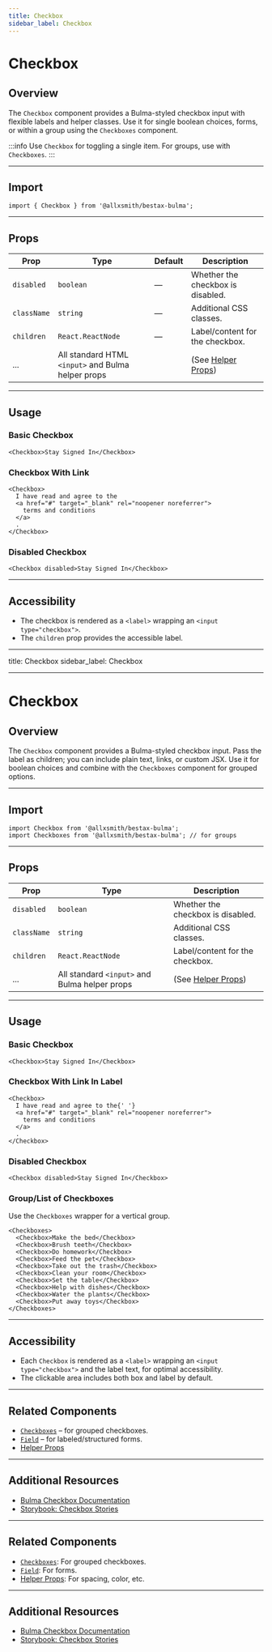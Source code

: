 ```yaml
---
title: Checkbox
sidebar_label: Checkbox
---
```


# Checkbox

## Overview

The `Checkbox` component provides a Bulma-styled checkbox input with flexible labels and helper classes. Use it for single boolean choices, forms, or within a group using the `Checkboxes` component.

:::info
Use `Checkbox` for toggling a single item. For groups, use with `Checkboxes`.
:::

---

## Import

```tsx
import { Checkbox } from '@allxsmith/bestax-bulma';
```

---

## Props

| Prop        | Type                                               | Default | Description                                      |
| ----------- | -------------------------------------------------- | ------- | ------------------------------------------------ |
| `disabled`  | `boolean`                                          | —       | Whether the checkbox is disabled.                |
| `className` | `string`                                           | —       | Additional CSS classes.                          |
| `children`  | `React.ReactNode`                                  | —       | Label/content for the checkbox.                  |
| ...         | All standard HTML `<input>` and Bulma helper props |         | (See [Helper Props](../helpers/usebulmaclasses)) |

---

## Usage

### Basic Checkbox

```tsx
<Checkbox>Stay Signed In</Checkbox>
```

### Checkbox With Link

```tsx
<Checkbox>
  I have read and agree to the
  <a href="#" target="_blank" rel="noopener noreferrer">
    terms and conditions
  </a>
  .
</Checkbox>
```

### Disabled Checkbox

```tsx
<Checkbox disabled>Stay Signed In</Checkbox>
```

---

## Accessibility

- The checkbox is rendered as a `<label>` wrapping an `<input type="checkbox">`.
- The `children` prop provides the accessible label.

---

title: Checkbox
sidebar_label: Checkbox

---

# Checkbox

## Overview

The `Checkbox` component provides a Bulma-styled checkbox input. Pass the label as children; you can include plain text, links, or custom JSX. Use it for boolean choices and combine with the `Checkboxes` component for grouped options.

---

## Import

```tsx
import Checkbox from '@allxsmith/bestax-bulma';
import Checkboxes from '@allxsmith/bestax-bulma'; // for groups
```

---

## Props

| Prop        | Type                                          | Description                                      |
| ----------- | --------------------------------------------- | ------------------------------------------------ |
| `disabled`  | `boolean`                                     | Whether the checkbox is disabled.                |
| `className` | `string`                                      | Additional CSS classes.                          |
| `children`  | `React.ReactNode`                             | Label/content for the checkbox.                  |
| ...         | All standard `<input>` and Bulma helper props | (See [Helper Props](../helpers/usebulmaclasses)) |

---

## Usage

### Basic Checkbox

```tsx
<Checkbox>Stay Signed In</Checkbox>
```

### Checkbox With Link In Label

```tsx
<Checkbox>
  I have read and agree to the{' '}
  <a href="#" target="_blank" rel="noopener noreferrer">
    terms and conditions
  </a>
  .
</Checkbox>
```

### Disabled Checkbox

```tsx
<Checkbox disabled>Stay Signed In</Checkbox>
```

### Group/List of Checkboxes

Use the `Checkboxes` wrapper for a vertical group.

```tsx
<Checkboxes>
  <Checkbox>Make the bed</Checkbox>
  <Checkbox>Brush teeth</Checkbox>
  <Checkbox>Do homework</Checkbox>
  <Checkbox>Feed the pet</Checkbox>
  <Checkbox>Take out the trash</Checkbox>
  <Checkbox>Clean your room</Checkbox>
  <Checkbox>Set the table</Checkbox>
  <Checkbox>Help with dishes</Checkbox>
  <Checkbox>Water the plants</Checkbox>
  <Checkbox>Put away toys</Checkbox>
</Checkboxes>
```

---

## Accessibility

- Each `Checkbox` is rendered as a `<label>` wrapping an `<input type="checkbox">` and the label text, for optimal accessibility.
- The clickable area includes both box and label by default.

---

## Related Components

- [`Checkboxes`](./checkboxes.md) – for grouped checkboxes.
- [`Field`](./field.md) – for labeled/structured forms.
- [Helper Props](../helpers/usebulmaclasses.md)

---

## Additional Resources

- [Bulma Checkbox Documentation](https://bulma.io/documentation/form/checkbox/)
- [Storybook: Checkbox Stories](https://bestax.cc/storybook/?path=/story/form-checkbox--default)

---

## Related Components

- [`Checkboxes`](./checkboxes.md): For grouped checkboxes.
- [`Field`](./field.md): For forms.
- [Helper Props](../helpers/usebulmaclasses.md): For spacing, color, etc.

---

## Additional Resources

- [Bulma Checkbox Documentation](https://bulma.io/documentation/form/checkbox/)
- [Storybook: Checkbox Stories](https://bestax.cc/storybook/?path=/story/form-checkbox--default)
